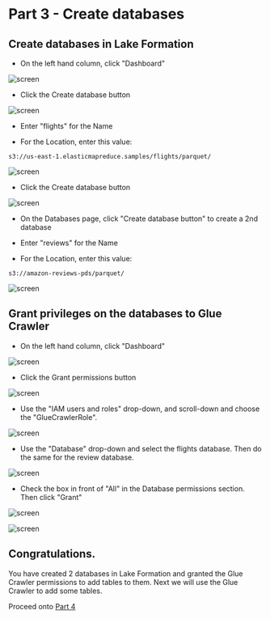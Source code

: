 # Part 3 - Create databases


## Create databases in Lake Formation

* On the left hand column, click "Dashboard"


![screen](images/lf13.png)


* Click the Create database button

![screen](images/lf14.png)

* Enter "flights" for the Name

* For the Location, enter this value:

```
s3://us-east-1.elasticmapreduce.samples/flights/parquet/
```

![screen](images/lf15.png)

* Click the Create database button

![screen](images/lf16.png)

* On the Databases page, click "Create database button" to create a 2nd database

* Enter "reviews" for the Name

* For the Location, enter this value:

```
s3://amazon-reviews-pds/parquet/
```

![screen](images/lf17.png)



## Grant privileges on the databases to Glue Crawler

* On the left hand column, click "Dashboard"


![screen](images/lf13.png)


* Click the Grant permissions button

![screen](images/lf18.png)

* Use the "IAM users and roles" drop-down, and scroll-down and choose the "GlueCrawlerRole".

![screen](images/lf19.png)

* Use the "Database" drop-down and select the flights database.  Then do the same for the review database.

![screen](images/lf20.png)

* Check the box in front of "All" in the Database permissions section.  Then click "Grant"

![screen](images/lf21.png)

![screen](images/lf22.png)



## Congratulations.

You have created 2 databases in Lake Formation and granted the Glue Crawler permissions to add tables to them.  Next we will use the Glue Crawler to add some tables.

Proceed onto [Part 4](Part4.md)

